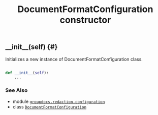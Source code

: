 ﻿---
title: DocumentFormatConfiguration constructor
second_title: GroupDocs.Redaction for Python via .NET API References
description: 
type: docs
weight: 10
url: /groupdocs.redaction.configuration/documentformatconfiguration/__init__/
is_root: false
---

## \_\_init\_\_(self) {#}

Initializes a new instance of DocumentFormatConfiguration class.



```python

def __init__(self):
    ...
```





### See Also
* module [`groupdocs.redaction.configuration`](../../)
* class [`DocumentFormatConfiguration`](/redaction/python-net/groupdocs.redaction.configuration/documentformatconfiguration)
